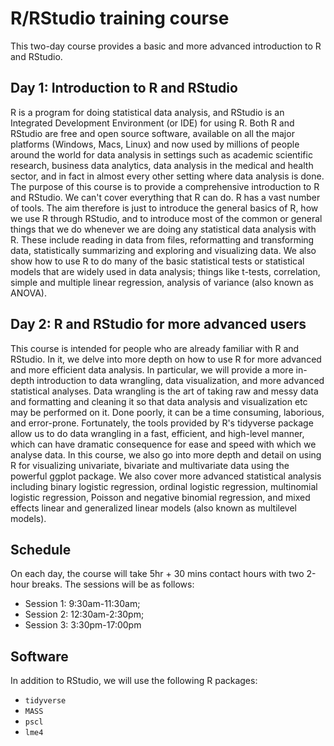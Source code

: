 # R/RStudio training course

This two-day course provides a basic and more advanced introduction to R and RStudio.

## Day 1: Introduction to R and RStudio

R is a program for doing statistical data analysis, and RStudio is an Integrated Development Environment (or IDE) for using R. Both R and RStudio are free and open source software, available on all the major platforms (Windows, Macs, Linux) and now used by millions of people around the world for data analysis in settings such as academic scientific research, business data analytics, data analysis in the medical and health sector, and in fact in almost every other setting where data analysis is done. The purpose of this course is to provide a comprehensive introduction to R and RStudio. We can't cover everything that R can do. R has a vast number of tools. The aim therefore is just to introduce the general basics of R, how we use R through RStudio, and to introduce most of the common or general things that we do whenever we are doing any statistical data analysis with R. These include reading in data from files, reformatting and transforming data, statistically summarizing and exploring and visualizing data. We also show how to use R to do many of the basic statistical tests or statistical models that are widely used in data analysis; things like t-tests, correlation, simple and multiple linear regression, analysis of variance (also known as ANOVA).

## Day 2: R and RStudio for more advanced users

This course is intended for people who are already familiar with R and RStudio. In it, we delve into more depth on how to use R for more advanced and more efficient data analysis.  In particular, we will provide a more in-depth introduction to data wrangling, data visualization, and more advanced statistical analyses. Data wrangling is the art of taking raw and messy data and formatting and cleaning it so that data analysis and visualization etc may be performed on it. Done poorly, it can be a time consuming, laborious, and error-prone. Fortunately, the tools provided by R's tidyverse package allow us to do data wrangling in a fast, efficient, and high-level manner, which can have dramatic consequence for ease and speed with which we analyse data. In this course, we also go into more depth and detail on using R for visualizing univariate, bivariate and multivariate data using the powerful ggplot package. We also cover more advanced statistical analysis including binary logistic regression, ordinal logistic regression, multinomial logistic regression, Poisson and negative binomial regression, and mixed effects linear and generalized linear models (also known as multilevel models). 


## Schedule 

On each day, the course will take 5hr + 30 mins contact hours with two 2-hour breaks. The sessions will be as follows:

* Session 1: 9:30am-11:30am;
* Session 2: 12:30am-2:30pm;
* Session 3: 3:30pm-17:00pm

## Software

In addition to RStudio, we will use the following R packages:

* `tidyverse`
* `MASS`
* `pscl`
* `lme4`
